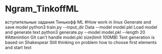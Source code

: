 # Ngram_TinkoffML
вступительные задания Тинькофф ML 
#How work in linux 
Generate and save model
python3 train.py --input_dir Data --model model.pkl 
Load model and generate text
python3 generate.py --model model.pkl --length 20  
#Attenintion 
Git can't handle model.pkl size(limit 100MB) 
Text generation is based on Shakespear 
Still thinking on problem how to choose first elements and start text


